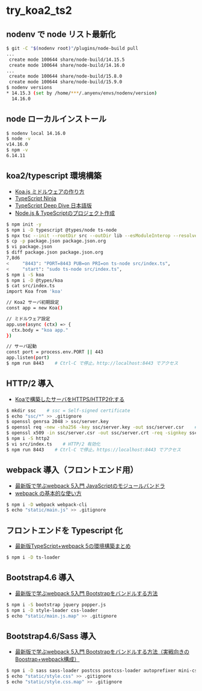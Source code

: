 # try_koa2_ts2

## nodenv で node リスト最新化

```bash
$ git -C "$(nodenv root)"/plugins/node-build pull
...
 create mode 100644 share/node-build/14.15.5
 create mode 100644 share/node-build/14.16.0
...
 create mode 100644 share/node-build/15.8.0
 create mode 100644 share/node-build/15.9.0
$ nodenv versions
* 14.15.3 (set by /home/***/.anyenv/envs/nodenv/version)
  14.16.0
```

## node ローカルインストール

```bash
$ nodenv local 14.16.0
$ node -v
v14.16.0
$ npm -v
6.14.11
```

## koa2/typescript 環境構築

- [Koa.js ミドルウェアの作り方](https://qiita.com/kei-nakoshi/items/904c46faff621c1be674)
- [TypeScript Ninja](http://typescript.ninja/typescript-in-definitelyland/index.html)
- [TypeScript Deep Dive 日本語版](https://typescript-jp.gitbook.io/deep-dive/)
- [Node.js & TypeScriptのプロジェクト作成](https://typescript-jp.gitbook.io/deep-dive/nodejs)

```bash
$ npm init -y
$ npm i -D typescript @types/node ts-node
$ npx tsc --init --rootDir src --outDir lib --esModuleInterop --resolveJsonModule --lib es6,dom --module commonjs
$ cp -p package.json package.json.org
$ vi package.json
$ diff package.json package.json.org 
7,8d6
<     "8443": "PORT=8443 PUB=on PRI=on ts-node src/index.ts",
<     "start": "sudo ts-node src/index.ts",
$ npm i -S koa
$ npm i -D @types/koa
$ cat src/index.ts
import Koa from 'koa'

// Koa2 サーバ初期設定
const app = new Koa()

// ミドルウェア設定
app.use(async (ctx) => {
  ctx.body = "koa app."
})

// サーバ起動
const port = process.env.PORT || 443
app.listen(port)
$ npm run 8443    # Ctrl-C で停止。http://localhost:8443 でアクセス
```

## HTTP/2 導入

- [Koaで構築したサーバをHTTPS/HTTP2化する](https://qiita.com/y_fujieda/items/9998f28e702dc7c84473)

```bash
$ mkdir ssc    # ssc = Self-signed certificate
$ echo "ssc/*" >> .gitignore
$ openssl genrsa 2048 > ssc/server.key
$ openssl req -new -sha256 -key ssc/server.key -out ssc/server.csr    # 全て Enter 押下
$ openssl x509 -in ssc/server.csr -out ssc/server.crt -req -signkey ssc/server.key -sha256 -days 3650
$ npm i -S http2
$ vi src/index.ts    # HTTP/2 有効化
$ npm run 8443    # Ctrl-C で停止。https://localhost:8443 でアクセス
```

## webpack 導入（フロントエンド用）

- [最新版で学ぶwebpack 5入門 JavaScriptのモジュールバンドラ](https://ics.media/entry/12140/)
- [webpack の基本的な使い方](https://www.webdesignleaves.com/pr/jquery/webpack_basic_01.html)

```bash
$ npm i -D webpack webpack-cli
$ echo "static/main.js" >> .gitignore
```

## フロントエンドを Typescript 化

- [最新版TypeScript+webpack 5の環境構築まとめ](https://ics.media/entry/16329/)

```bash
$ npm i -D ts-loader
```

## Bootstrap4.6 導入

- [最新版で学ぶwebpack 5入門 Bootstrapをバンドルする方法](https://ics.media/entry/17749/)

```bash
$ npm i -S bootstrap jquery popper.js
$ npm i -D style-loader css-loader
$ echo "static/main.js.map" >> .gitignore
```

## Bootstrap4.6/Sass 導入

- [最新版で学ぶwebpack 5入門 Bootstrapをバンドルする方法（実戦向きのBoostrap+webpack構成）](https://ics.media/entry/17749/)

```bash
$ npm i -D sass sass-loader postcss postcss-loader autoprefixer mini-css-extract-plugin
$ echo "static/style.css" >> .gitignore
$ echo "static/style.css.map" >> .gitignore
```
